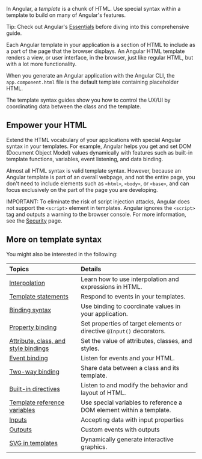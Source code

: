 <docs-decorative-header title="Template syntax" imgSrc="adev/src/assets/images/templates.svg"> <!-- markdownlint-disable-line -->
In Angular, a *template* is a chunk of HTML.
Use special syntax within a template to build on many of Angular's features.
</docs-decorative-header>

Tip: Check out Angular's [Essentials](essentials/rendering-dynamic-templates) before diving into this comprehensive guide.

<!--todo: Do we still need the following section? It seems more relevant to those coming from AngularJS, which is now 7 versions ago. -->
<!-- You may be familiar with the component/template duality from your experience with model-view-controller (MVC) or model-view-viewmodel (MVVM).
In Angular, the component plays the part of the controller/viewmodel, and the template represents the view. -->

Each Angular template in your application is a section of HTML to include as a part of the page that the browser displays.
An Angular HTML template renders a view, or user interface, in the browser, just like regular HTML, but with a lot more functionality.

When you generate an Angular application with the Angular CLI, the `app.component.html` file is the default template containing placeholder HTML.

The template syntax guides show you how to control the UX/UI by coordinating data between the class and the template.

## Empower your HTML

Extend the HTML vocabulary of your applications with special Angular syntax in your templates.
For example, Angular helps you get and set DOM \(Document Object Model\) values dynamically with features such as built-in template functions, variables, event listening, and data binding.

Almost all HTML syntax is valid template syntax.
However, because an Angular template is part of an overall webpage, and not the entire page, you don't need to include elements such as `<html>`, `<body>`, or `<base>`, and can focus exclusively on the part of the page you are developing.

IMPORTANT: To eliminate the risk of script injection attacks, Angular does not support the `<script>` element in templates.
Angular ignores the `<script>` tag and outputs a warning to the browser console.
For more information, see the [Security](guide/security) page.

## More on template syntax

You might also be interested in the following:

| Topics                                                                    | Details                                                               |
| :------------------------------------------------------------------------ | :-------------------------------------------------------------------- |
| [Interpolation](guide/templates/interpolation)                            | Learn how to use interpolation and expressions in HTML.               |
| [Template statements](guide/templates/template-statements)                | Respond to events in your templates.                                  |
| [Binding syntax](guide/templates/binding)                                 | Use binding to coordinate values in your application.                 |
| [Property binding](guide/templates/property-binding)                      | Set properties of target elements or directive `@Input()` decorators. |
| [Attribute, class, and style bindings](guide/templates/attribute-binding) | Set the value of attributes, classes, and styles.                     |
| [Event binding](guide/templates/event-binding)                            | Listen for events and your HTML.                                      |
| [Two-way binding](guide/templates/two-way-binding)                        | Share data between a class and its template.                          |
| [Built-in directives](guide/directives)                                   | Listen to and modify the behavior and layout of HTML.                 |
| [Template reference variables](guide/templates/reference-variables)       | Use special variables to reference a DOM element within a template.   |
| [Inputs](guide/components/inputs)                                         | Accepting data with input properties                                  |
| [Outputs](guide/components/outputs)                                       | Custom events with outputs                                            |
| [SVG in templates](guide/templates/svg-in-templates)                      | Dynamically generate interactive graphics.                            |
